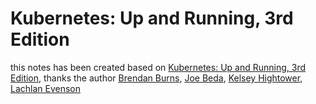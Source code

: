 # Kubernetes: Up and Running, 3rd Edition
this notes has been created based on [Kubernetes: Up and Running, 3rd Edition](https://learning.oreilly.com/library/view/kubernetes-up-and/9781098110192/), thanks the author [  Brendan Burns](), [Joe Beda](), [Kelsey Hightower](), [Lachlan Evenson]()
